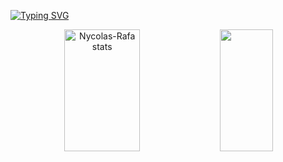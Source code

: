 [![Typing SVG](https://readme-typing-svg.herokuapp.com/?color=ea8364&size=35&center=true&vCenter=true&width=1000&lines=Olá+Mundo!+Eu+Sou+Nycolas+Neres.;Eu+tenho+26+anos.;Eu+Estudo+Analise+e+Desenvolvimento+de+Sistemas.;Seja+Bem+Vindo!+:%29)](https://git.io/typing-svg)

<div align="center">  
  <img width="49%" height="195px" src="https://github-readme-stats.vercel.app/api?username=Nycolas-Rafa&show_icons=true&count_private=true&hide_border=true&title_color=ea8364&icon_color=ea8364&text_color=c9d1d9&bg_color=0d1117" alt="Nycolas-Rafa stats" /> 
  <img width="41%" height="195px" src="https://github-readme-stats.vercel.app/api/top-langs/?username=Nycolas-Rafa&layout=compact&hide_border=true&title_color=ea8364&text_color=ea8364&bg_color=0d1117" />
</div>

